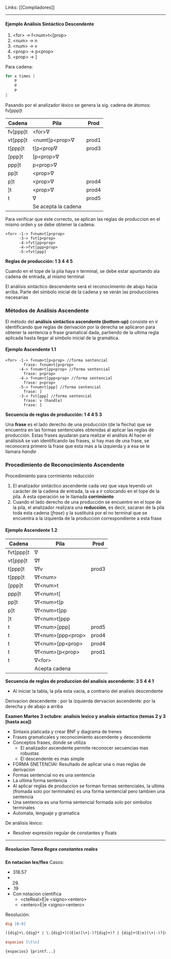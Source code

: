 Links: [[Compiladores]]
___

#### Ejemplo Análisis Sintáctico Descendente
1. \<for> -> f\<num>t<\[prop>
2. \<num> -> n
3. \<num> -> v
4. \<prop> -> p\<prop>
5. \<prop> -> \]

Para cadena:
```c
for x times {
	P
	P
	P
}
```
Pasando por el analizador léxico se genera la sig. cadena de átomos: fv\[ppp]t

| Cadena | Pila | Prod |
| --- | --- | --- |
| fv\[ppp]t | \<for>$\nabla$ | |
| vt\[ppp]t | \<numt\[p\<prop>$\nabla$ | prod1 |
| t\[ppp]t | t\[p\<prop$\nabla$ | prod3 |
|\[ppp]t | \[p\<prop>$\nabla$ | |
| ppp]t | p\<prop>$\nabla$ | |
| pp]t | \<prop>$\nabla$ | |
| p]t | \<prop>$\nabla$ | prod4 |
| ]t | \<prop>$\nabla$ | prod4 |
| t | $\nabla$ | prod5
| | Se acepta la cadena|
Para verificar que este correcto, se aplican las reglas de produccion en el mismo orden y se debe obtener la cadena:

```
<for> -1-> f<num>t[p<prop>
	  -3-> fvt[p<prop>
	  -4->fvt[pp<prop>
	  -4->fvt[ppp<prop>
	  -5->fvt[ppp]
```
**Reglas de producción: 1 3 4 4 5**

Cuando en el tope de la pila haya n terminal, se debe estar apuntando ala cadena de entrada, al mismo terminal

El análisis sintáctico descendente será el reconocimiento de abajo hacia arriba. Parte del símbolo inicial de la cadena y se verán las producciones necesarias

### Métodos de Análisis Ascendente
El método del **análisis sintáctico ascendente (*bottom-up*)** consiste en ir identificando que reglas de derivación por la derecha se aplicaron para obtener la sentencia o frase gramatical dada, partiendo de la ultima regla aplicada hasta llegar al símbolo inicial de la gramática.
#### Ejemplo Ascendente 1.1
```
<for> -1-> f<num>t[p<prop> //forma sentencial
		frase: f<num>t[p<prop>
	  -4-> f<num>t[pp<prop> //forma sentencial
		frase: p<prop>
	  -4-> f<num>t[ppp<prop> //forma sentencial
		frase: p<prop>
	  -5-> f<num>t[ppp] //forma sentencial
		frase: ]
	  -3-> fvt[ppp] //forma sentencial
		frase: v (handle)
		frase: ]
```
**Secuencia de reglas de producción: 1 4 4 5 3**

Una **frase** es el lado derecho de una producción (de la flecha) que se encuentra en las formas sentenciales obtenidas al aplicar las reglas de producción.
Estas frases ayudaran para realizar el análisis
Al hacer el análisisA se van identificando las frases, si hay mas de una frase, se reconocerá primero la frase que esta mas a la izquierda y a esa se le llamara *handle*

### Procedimiento de Reconocimiento Ascendente
Procedimiento para corrimiento reducción
1. El analizador sintáctico ascendente cada vez que vaya leyendo un carácter de la cadena de entrada, la va a ir colocando en el tope de la pila. A esta operación se le llamada **corrimiento**
2. Cuando el lado derecho de una producción se encuentre en el tope de la pila, el analizador realizara una **reducción**, es decir, sacaran de la pila toda esta cadena (*frase*) y la sustituirá por el no terminal que se encuentra a la izquierda de la produccion correspondiente a esta frase
#### Ejemplo Ascendente 1.2
| Cadena | Pila | Prod |
| --- | --- | --- |
| fvt\[ppp]t | $\nabla$ | |
|vt\[ppp]t | $\nabla$f | |
|t\[ppp]t | $\nabla$fv | prod3 |
| t\[ppp]t | $\nabla$f\<num> | |
|\[ppp]t | $\nabla$f\<num>t | |
| ppp]t | $\nabla$f\<num>t\[ | |
| pp]t | $\nabla$f\<num>t\[p | |
| p]t | $\nabla$f\<num>t\[pp | |
| ]t | $\nabla$f\<num>t\[ppp | |
| t | $\nabla$f\<num>\[ppp] | prod5 |
| t | $\nabla$f\<num>\[ppp\<prop> | prod4 |
| t | $\nabla$f\<num>\[pp\<prop> | prod4 |
| t | $\nabla$f\<num>\[p\<prop> | prod1 |
| t | $\nabla$\<for> | |
| | Acepta cadena | |
**Secuencia de reglas de produccion del analisis ascendente: 3 5 4 4 1**

- Al iniciar la tabla, la pila esta vacia, a contrario del analisis descendente



Derivacion descendente : por la izquierda
dervacion ascendente: por la derecha y de abajo a arriba

**Examen Martes 3 octubre: analisis lexico y analisis sintactico (temas 2 y 3 \[hasta aca])**
- Sintaxis platicada y crear BNF y diagrama de trenes
- Frases gramaticales y reconocimiento ascendente y descendente
- Conceptos frases, donde se utiliza
	- El analizador ascendente permite reconocer secuencias mas robustas
	- El descendente es mas simple
- FORMA SNETENCIAl: Resultado de aplicar una o mas reglas de derivacion
- Formas sentencial no es una sentencia
- La ultima forma sentencia
- Al aplicar reglas de produccion se forman formas sentenciales, la ultima (fromada solo por terminales) es una forma sentencial pero tambien una sentencia 
- Una sentencia es una forma sentencial formada solo por simbolos terminales
- Automata, lenguaje y gramatica

De análisis léxico:
- Resolver expresión regular de constantes y floats
___
##### Resolucion Tarea Regex constantes reales
**En notacion lex/flex**
Casos:
- 318.57
- 29.
- .19
- Con notacion cientifica
	- \<cteReal>E|e \<signo>\<entero>
	- \<entero>E|e \<signo>\<entero>

Resolución:
```lex
dig [0-9]

({dig}+\.{dig}* | \.{dig}+)((E|e)(\+|-)?{dig}+)? | {dig}+(E|e)(\+|-)?{dig}+

espacios [\t\n]

{espacios} {printf...}
```
